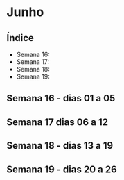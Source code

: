 # Junho

## Índice
- Semana 16:
- Semana 17:
- Semana 18:
- Semana 19:

## Semana 16 - dias 01 a 05

## Semana 17 dias 06 a 12

## Semana 18 - dias 13 a 19

## Semana 19 - dias 20 a 26
